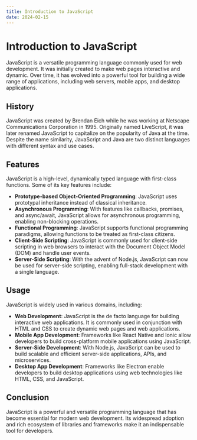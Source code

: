 ```yaml
---
title: Introduction to JavaScript
date: 2024-02-15
---
```


# Introduction to JavaScript

JavaScript is a versatile programming language commonly used for web development. It was initially created to make web pages interactive and dynamic. Over time, it has evolved into a powerful tool for building a wide range of applications, including web servers, mobile apps, and desktop applications.

## History

JavaScript was created by Brendan Eich while he was working at Netscape Communications Corporation in 1995. Originally named LiveScript, it was later renamed JavaScript to capitalize on the popularity of Java at the time. Despite the name similarity, JavaScript and Java are two distinct languages with different syntax and use cases.

## Features

JavaScript is a high-level, dynamically typed language with first-class functions. Some of its key features include:

- **Prototype-based Object-Oriented Programming**: JavaScript uses prototypal inheritance instead of classical inheritance.
- **Asynchronous Programming**: With features like callbacks, promises, and async/await, JavaScript allows for asynchronous programming, enabling non-blocking operations.
- **Functional Programming**: JavaScript supports functional programming paradigms, allowing functions to be treated as first-class citizens.
- **Client-Side Scripting**: JavaScript is commonly used for client-side scripting in web browsers to interact with the Document Object Model (DOM) and handle user events.
- **Server-Side Scripting**: With the advent of Node.js, JavaScript can now be used for server-side scripting, enabling full-stack development with a single language.

## Usage

JavaScript is widely used in various domains, including:

- **Web Development**: JavaScript is the de facto language for building interactive web applications. It is commonly used in conjunction with HTML and CSS to create dynamic web pages and web applications.
- **Mobile App Development**: Frameworks like React Native and Ionic allow developers to build cross-platform mobile applications using JavaScript.
- **Server-Side Development**: With Node.js, JavaScript can be used to build scalable and efficient server-side applications, APIs, and microservices.
- **Desktop App Development**: Frameworks like Electron enable developers to build desktop applications using web technologies like HTML, CSS, and JavaScript.

## Conclusion

JavaScript is a powerful and versatile programming language that has become essential for modern web development. Its widespread adoption and rich ecosystem of libraries and frameworks make it an indispensable tool for developers.
